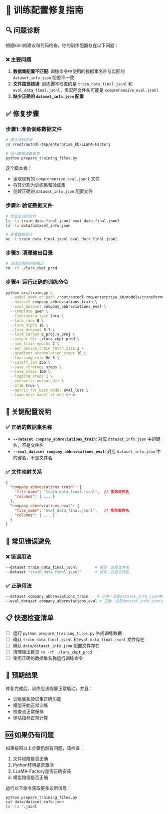 # 🚀 训练配置修复指南

## 🔍 问题诊断

根据kimi的建议和代码检查，你的训练配置存在以下问题：

### ❌ **主要问题**
1. **数据集配置不匹配**: 训练命令中使用的数据集名称与实际的 `dataset_info.json` 配置不一致
2. **文件路径错误**: 训练脚本检查的是 `train_data_final.jsonl` 和 `eval_data_final.jsonl`，但实际文件名可能是 `comprehensive_eval.jsonl`
3. **缺少正确的 `dataset_info.json` 配置**

## ✅ **修复步骤**

### 步骤1: 准备训练数据文件

```bash
# 进入项目目录
cd /root/autodl-tmp/enterprise_kb/LLaMA-Factory

# 运行数据准备脚本
python prepare_training_files.py
```

这个脚本会：
- 读取现有的 `comprehensive_eval.jsonl` 文件
- 将其分割为训练集和验证集
- 创建正确的 `dataset_info.json` 配置文件

### 步骤2: 验证数据文件

```bash
# 检查生成的文件
ls -la train_data_final.jsonl eval_data_final.jsonl
ls -la data/dataset_info.json

# 查看数据统计
wc -l train_data_final.jsonl eval_data_final.jsonl
```

### 步骤3: 清理输出目录

```bash
# 清理之前的训练输出
rm -rf ./lora_ckpt_prod
```

### 步骤4: 运行正确的训练命令

```bash
python src/train.py \
  --model_name_or_path /root/autodl-tmp/enterprise_kb/models/transformers/DeepSeek-R1-Distill-Qwen-7B \
  --dataset company_abbreviations_train \
  --eval_dataset company_abbreviations_eval \
  --template qwen \
  --finetuning_type lora \
  --lora_rank 8 \
  --lora_alpha 16 \
  --lora_dropout 0.1 \
  --lora_target q_proj,v_proj \
  --output_dir ./lora_ckpt_prod \
  --num_train_epochs 2 \
  --per_device_train_batch_size 1 \
  --gradient_accumulation_steps 16 \
  --learning_rate 5e-5 \
  --cutoff_len 256 \
  --save_strategy steps \
  --save_steps 100 \
  --logging_steps 1 \
  --overwrite_output_dir \
  --bf16 true \
  --metric_for_best_model eval_loss \
  --load_best_model_at_end true
```

## 🔑 **关键配置说明**

### ✅ **正确的数据集名称**
- **`--dataset company_abbreviations_train`**: 对应 `dataset_info.json` 中的键名，不是文件名
- **`--eval_dataset company_abbreviations_eval`**: 对应 `dataset_info.json` 中的键名，不是文件名

### ✅ **文件映射关系**
```json
{
  "company_abbreviations_train": {
    "file_name": "train_data_final.jsonl",  // 实际文件名
    "columns": { ... }
  },
  "company_abbreviations_eval": {
    "file_name": "eval_data_final.jsonl",   // 实际文件名
    "columns": { ... }
  }
}
```

## 🚨 **常见错误避免**

### ❌ **错误用法**
```bash
--dataset train_data_final.jsonl        # 错误：这是文件名
--dataset "train_data_final.jsonl"      # 错误：这是文件名
```

### ✅ **正确用法**
```bash
--dataset company_abbreviations_train    # 正确：这是dataset_info.json中的键名
--eval_dataset company_abbreviations_eval # 正确：这是dataset_info.json中的键名
```

## 📋 **快速检查清单**

- [ ] 运行 `python prepare_training_files.py` 生成训练数据
- [ ] 确认 `train_data_final.jsonl` 和 `eval_data_final.jsonl` 文件存在
- [ ] 确认 `data/dataset_info.json` 配置文件存在
- [ ] 清理输出目录 `rm -rf ./lora_ckpt_prod`
- [ ] 使用正确的数据集名称运行训练命令

## 🎯 **预期结果**

修复完成后，训练应该能够正常启动，并且：
- 训练集和验证集正确加载
- 模型开始正常训练
- 检查点正常保存
- 评估指标正常计算

## 🆘 **如果仍有问题**

如果按照以上步骤仍然有问题，请检查：
1. 文件权限是否正确
2. Python环境是否激活
3. LLaMA-Factory是否正确安装
4. 模型路径是否正确

运行以下命令获取更多诊断信息：
```bash
python prepare_training_files.py
cat data/dataset_info.json
ls -la *.jsonl
```

